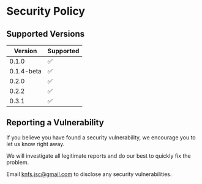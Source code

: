 # Security Policy

## Supported Versions

| Version | Supported          |
| ------- | ------------------ |
| 0.1.0   | :white_check_mark: |
| 0.1.4-beta   | :white_check_mark: |
| 0.2.0   | :white_check_mark: |
| 0.2.2   | :white_check_mark: |
| 0.3.1   | :white_check_mark: |


## Reporting a Vulnerability

If you believe you have found a security vulnerability, we encourage you to let us know right away.

We will investigate all legitimate reports and do our best to quickly fix the problem.

Email knfs.jsc@gmail.com to disclose any security vulnerabilities.
